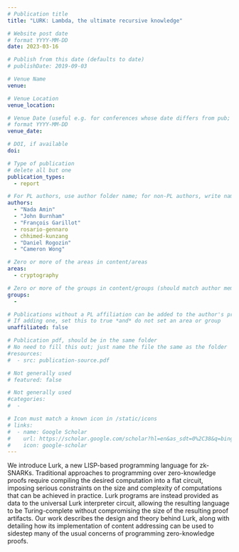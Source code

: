 ```yaml
---
# Publication title
title: "LURK: Lambda, the ultimate recursive knowledge"

# Website post date
# format YYYY-MM-DD
date: 2023-03-16

# Publish from this date (defaults to date)
# publishDate: 2019-09-03

# Venue Name
venue: 

# Venue Location
venue_location:

# Venue Date (useful e.g. for conferences whose date differs from pub; defaults to date)
# format YYYY-MM-DD
venue_date: 

# DOI, if available
doi: 

# Type of publication
# delete all but one
publication_types:
  - report

# For PL authors, use author folder name; for non-PL authors, write name as in paper within ""
authors: 
  - "Nada Amin"
  - "John Burnham"
  - "François Garillot"
  - rosario-gennaro
  - chhimed-kunzang
  - "Daniel Rogozin"
  - "Cameron Wong"

# Zero or more of the areas in content/areas
areas:
  - cryptography

# Zero or more of the groups in content/groups (should match author membership)
groups:
  - 

# Publications without a PL affiliation can be added to the author's profile without showing up elsewhere
# If adding one, set this to true *and* do not set an area or group
unaffiliated: false

# Publication pdf, should be in the same folder
# No need to fill this out; just name the file the same as the folder
#resources:
#  - src: publication-source.pdf

# Not generally used
# featured: false

# Not generally used
#categories:
#  -

# Icon must match a known icon in /static/icons
# links:
#  - name: Google Scholar
#    url: https://scholar.google.com/scholar?hl=en&as_sdt=0%2C38&q=bing&btnG=
#    icon: google-scholar
---
```


We introduce Lurk, a new LISP-based programming language for zk-SNARKs. Traditional approaches to programming over zero-knowledge proofs require compiling the desired computation into a flat circuit, imposing serious constraints on the size and complexity of computations that can be achieved in practice. Lurk programs are instead provided as data to the universal Lurk interpreter circuit, allowing the resulting language to be Turing-complete without compromising the size of the resulting proof artifacts. Our work describes the design and theory behind Lurk, along with detailing how its implementation of content addressing can be used to sidestep many of the usual concerns of programming zero-knowledge proofs.
